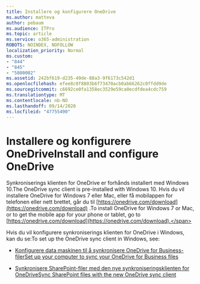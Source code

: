 ```yaml
---
title: Installere og konfigurere OneDrive
ms.author: matteva
author: pebaum
ms.audience: ITPro
ms.topic: article
ms.service: o365-administration
ROBOTS: NOINDEX, NOFOLLOW
localization_priority: Normal
ms.custom:
- "844"
- "845"
- "5800002"
ms.assetid: 242bf619-d235-49de-88a3-9f6173c542d1
ms.openlocfilehash: efee8c0f8803b6f73470acb0ab66262c0ffdd9de
ms.sourcegitcommit: c6692ce0fa1358ec3529e59ca0ecdfdea4cdc759
ms.translationtype: MT
ms.contentlocale: nb-NO
ms.lasthandoff: 09/14/2020
ms.locfileid: "47755490"
---
```

# <a name="install-and-configure-onedrive"></a><span data-ttu-id="81b86-102">Installere og konfigurere OneDrive</span><span class="sxs-lookup"><span data-stu-id="81b86-102">Install and configure OneDrive</span></span>

<span data-ttu-id="81b86-103">Synkroniserings klienten for OneDrive er forhånds installert med Windows 10.</span><span class="sxs-lookup"><span data-stu-id="81b86-103">The OneDrive sync client is pre-installed with Windows 10.</span></span> <span data-ttu-id="81b86-104">Hvis du vil installere OneDrive for Windows 7 eller Mac, eller få mobilappen for telefonen eller nett brettet, går du til [https://onedrive.com/download](https://onedrive.com/download) .</span><span class="sxs-lookup"><span data-stu-id="81b86-104">To install OneDrive for Windows 7 or Mac, or to get the mobile app for your phone or tablet, go to [https://onedrive.com/download](https://onedrive.com/download).</span></span>
  
<span data-ttu-id="81b86-105">Hvis du vil konfigurere synkroniserings klienten for OneDrive i Windows, kan du se:</span><span class="sxs-lookup"><span data-stu-id="81b86-105">To set up the OneDrive sync client in Windows, see:</span></span>
  
- [<span data-ttu-id="81b86-106">Konfigurere data maskinen til å synkronisere OneDrive for Business-filer</span><span class="sxs-lookup"><span data-stu-id="81b86-106">Set up your computer to sync your OneDrive for Business files</span></span>](https://go.microsoft.com/fwlink/?linkid=533375)

- [<span data-ttu-id="81b86-107">Synkronisere SharePoint-filer med den nye synkroniseringsklienten for OneDrive</span><span class="sxs-lookup"><span data-stu-id="81b86-107">Sync SharePoint files with the new OneDrive sync client</span></span>](https://go.microsoft.com/fwlink/?linkid=871666)
